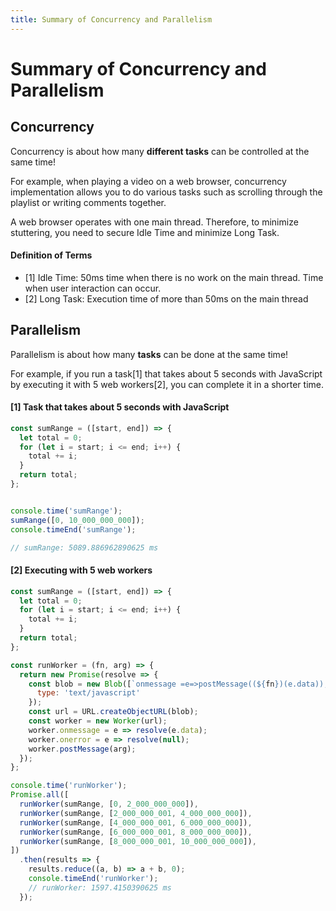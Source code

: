 ```yaml
---
title: Summary of Concurrency and Parallelism
---
```

# Summary of Concurrency and Parallelism

## Concurrency
Concurrency is about how many **different tasks** can be controlled at the same time!

For example, when playing a video on a web browser,
concurrency implementation allows you to do various tasks such as scrolling through the playlist or writing comments together.

A web browser operates with one main thread. Therefore, to minimize stuttering, you need to secure Idle Time and minimize Long Task.

#### Definition of Terms
- [1] Idle Time: 50ms time when there is no work on the main thread. Time when user interaction can occur.
- [2] Long Task: Execution time of more than 50ms on the main thread

## Parallelism
Parallelism is about how many **tasks** can be done at the same time!

For example, if you run a task[1] that takes about 5 seconds with JavaScript by executing it with 5 web workers[2], you can complete it in a shorter time.

#### [1] Task that takes about 5 seconds with JavaScript
```js
const sumRange = ([start, end]) => {
  let total = 0;
  for (let i = start; i <= end; i++) {
    total += i;
  }
  return total;
};


console.time('sumRange');
sumRange([0, 10_000_000_000]);
console.timeEnd('sumRange');

// sumRange: 5089.886962890625 ms
```

#### [2] Executing with 5 web workers
```js
const sumRange = ([start, end]) => {
  let total = 0;
  for (let i = start; i <= end; i++) {
    total += i;
  }
  return total;
};

const runWorker = (fn, arg) => {
  return new Promise(resolve => {
    const blob = new Blob([`onmessage =e=>postMessage((${fn})(e.data));`], {
      type: 'text/javascript'
    });
    const url = URL.createObjectURL(blob);
    const worker = new Worker(url);
    worker.onmessage = e => resolve(e.data);
    worker.onerror = e => resolve(null);
    worker.postMessage(arg);
  });
};

console.time('runWorker');
Promise.all([
  runWorker(sumRange, [0, 2_000_000_000]),
  runWorker(sumRange, [2_000_000_001, 4_000_000_000]),
  runWorker(sumRange, [4_000_000_001, 6_000_000_000]),
  runWorker(sumRange, [6_000_000_001, 8_000_000_000]),
  runWorker(sumRange, [8_000_000_001, 10_000_000_000]),
])
  .then(results => {
    results.reduce((a, b) => a + b, 0);
    console.timeEnd('runWorker');
    // runWorker: 1597.4150390625 ms
  });
```
